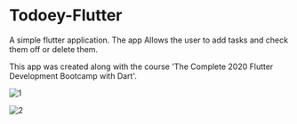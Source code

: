 # Todoey-Flutter

A simple flutter application.
The app Allows the user to add tasks and check them off or delete them.

This app was created along with the course 'The Complete 2020 Flutter Development Bootcamp with Dart'.

![1](https://user-images.githubusercontent.com/22684921/80022470-64fa0580-84dc-11ea-9724-dc4cc5940a06.png)

![2](https://user-images.githubusercontent.com/22684921/80022481-6dead700-84dc-11ea-8d05-0ea752bc3e75.png)
